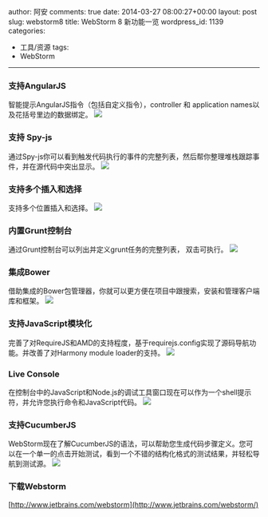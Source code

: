 author: 阿安
comments: true
date: 2014-03-27 08:00:27+00:00
layout: post
slug: webstorm8
title: WebStorm 8 新功能一览
wordpress_id: 1139
categories:
- 工具/资源
tags:
- WebStorm
---

### 支持AngularJS





智能提示AngularJS指令（包括自定义指令），controller 和 application names以及花括号里边的数据绑定。 ![](http://www.jetbrains.com/webstorm/whatsnew/screenshots/80/angularJSSupport.png)



<!-- more -->



### 支持 Spy-js





通过Spy-js你可以看到触发代码执行的事件的完整列表，然后帮你整理堆栈跟踪事件，并在源代码中突出显示。 ![](http://www.jetbrains.com/webstorm/whatsnew/screenshots/80/spy-js.png)





### 支持多个插入和选择





支持多个位置插入和选择。 ![](http://www.jetbrains.com/webstorm/whatsnew/screenshots/80/multipleCarets.gif)





### 内置Grunt控制台





通过Grunt控制台可以列出并定义grunt任务的完整列表， 双击可执行。 ![](http://www.jetbrains.com/webstorm/whatsnew/screenshots/80/grunt-fullscreen.png)





### 集成Bower





借助集成的Bower包管理器，你就可以更方便在项目中跟搜索，安装和管理客户端库和框架。 ![](http://www.jetbrains.com/webstorm/whatsnew/screenshots/80/bowerIntegration.png)





### 支持JavaScript模块化





完善了对RequireJS和AMD的支持程度，基于requirejs.config实现了源码导航功能。并改善了对Harmony module loader的支持。 ![](http://www.jetbrains.com/webstorm/whatsnew/screenshots/80/javaScriptModules.png)





### Live Console





在控制台中的JavaScript和Node.js的调试工具窗口现在可以作为一个shell提示符，并允许您执行命令和JavaScript代码。 ![](http://www.jetbrains.com/webstorm/whatsnew/screenshots/80/liveConsole.png)





### 支持CucumberJS





WebStorm现在了解CucumberJS的语法，可以帮助您生成代码步骤定义。您可以在一个单一的点击开始测试，看到一个不错的结构化格式的测试结果，并轻松导航到测试源。 ![](http://www.jetbrains.com/webstorm/whatsnew/screenshots/80/cucumberJS.png)





### 下载Webstorm





[http://www.jetbrains.com/webstorm](http://www.jetbrains.com/webstorm/)



